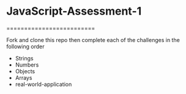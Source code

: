 # JavaScript-Assessment-1
=========================

Fork and clone this repo then complete each of the challenges in the following order

+ Strings
+ Numbers
+ Objects
+ Arrays
+ real-world-application
